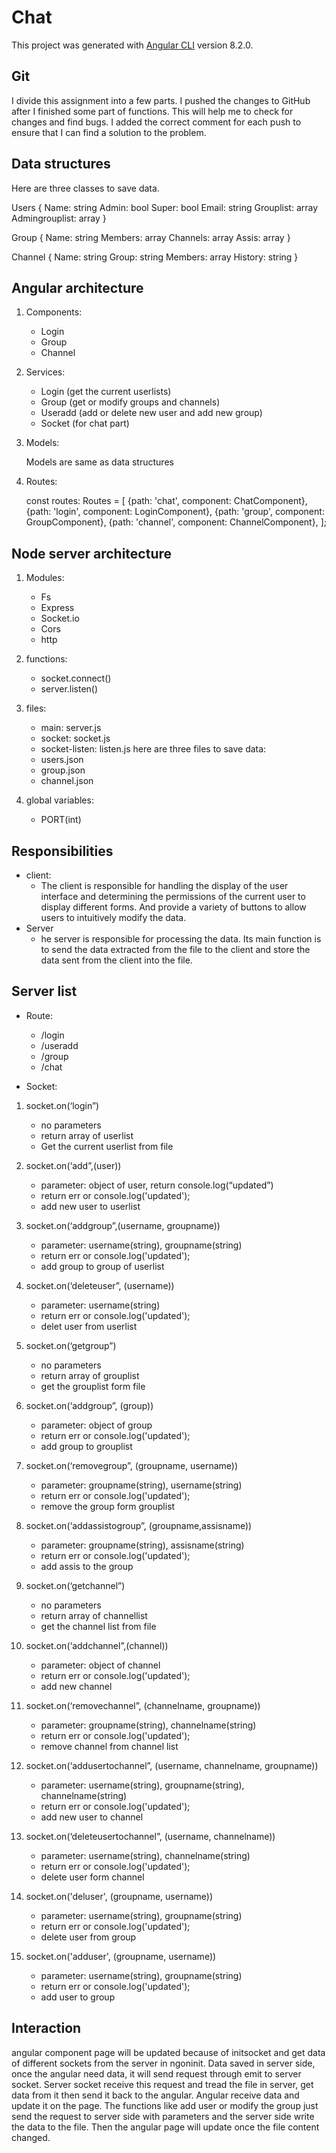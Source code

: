 # Chat

This project was generated with [Angular CLI](https://github.com/angular/angular-cli) version 8.2.0.

## Git

 I divide this assignment into a few parts. I pushed the changes to GitHub after I finished some part of functions. This will help me to check for changes and find bugs. I added the correct comment for each push to ensure that I can find a solution to the problem.

## Data structures

 Here are three classes to save data.

Users {
Name: string
Admin: bool
Super: bool
Email: string
Grouplist: array
Admingrouplist: array
}

Group {
Name: string
Members: array
Channels: array
Assis: array
}

Channel {
Name: string
Group: string
Members: array
History: string
}

## Angular architecture

1. Components:
    - Login
    - Group
    - Channel

2. Services:
    - Login (get the current userlists)
    - Group (get or modify groups and channels)
    - Useradd (add or delete new user and add new group)
    - Socket (for chat part)

3. Models:

    Models are same as data structures

4. Routes:

    const routes: Routes = [
        {path: 'chat', component: ChatComponent},
        {path: 'login', component: LoginComponent},
        {path: 'group', component: GroupComponent},
        {path: 'channel', component: ChannelComponent},
    ];

## Node server architecture

1. Modules:
    - Fs
    - Express
    - Socket.io
    - Cors
    - http

2. functions:
    - socket.connect()
    - server.listen()

3. files:
    - main: server.js
    - socket: socket.js
    - socket-listen: listen.js
    here are three files to save data:
    - users.json
    - group.json
    - channel.json

4. global variables:
    - PORT(int)

## Responsibilities
- client:
    - The client is responsible for handling the display of the user interface and determining the permissions of the current user to display different forms. And provide a variety of buttons to allow users to intuitively modify the data.
- Server
    - he server is responsible for processing the data. Its main function is to send the data extracted from the file to the client and store the data sent from the client into the file.

## Server list
- Route:
    - /login
    - /useradd
    - /group
    - /chat

- Socket:
1. socket.on(‘login”)
    - no parameters
    - return array of userlist
    - Get the current userlist from file

2. socket.on(‘add”,(user))
    - parameter: object of user, return console.log(“updated”)
    - return err or console.log('updated');
    - add new user to userlist

3. socket.on(‘addgroup”,(username, groupname))
    - parameter: username(string), groupname(string)
    - return err or console.log('updated');
    - add group to group of userlist

4. socket.on(‘deleteuser”, (username))
    - parameter: username(string)
    - return err or console.log('updated');
    - delet user from userlist

5. socket.on(‘getgroup”)
    - no parameters
    - return array of grouplist
    - get the grouplist form file

6. socket.on(‘addgroup”, (group))
    - parameter: object of group
    - return err or console.log('updated');
    - add group to grouplist

7. socket.on(‘removegroup”, (groupname, username))
    - parameter: groupname(string), username(string)
    - return err or console.log('updated');
    - remove the group form grouplist

8. socket.on(‘addassistogroup”, (groupname,assisname))
    - parameter: groupname(string), assisname(string)
    - return err or console.log('updated');
    - add assis to the group

9. socket.on(‘getchannel”)
    - no parameters
    - return array of channellist
    - get the channel list from file

10. socket.on(‘addchannel”,(channel))
    - parameter: object of channel
    - return err or console.log('updated');
    - add new channel

11. socket.on(‘removechannel”, (channelname, groupname))
    - parameter: groupname(string), channelname(string)
    - return err or console.log('updated');
    - remove channel from channel list

12. socket.on(‘addusertochannel”, (username, channelname, groupname))
    - parameter: username(string), groupname(string), channelname(string)
    - return err or console.log('updated');
    - add new user to channel

13. socket.on(‘deleteusertochannel”, (username, channelname))
    - parameter: username(string), channelname(string)
    - return err or console.log('updated');
    - delete user form channel

14. socket.on('deluser', (groupname, username))
    - parameter: username(string), groupname(string)
    - return err or console.log('updated');
    - delete user from group

15. socket.on('adduser', (groupname, username))
    - parameter: username(string), groupname(string)
    - return err or console.log('updated');
    - add user to group

## Interaction

angular component page will be updated because of initsocket and get data of different sockets from the server in ngoninit. Data saved in server side, once the angular need data, it will send request through emit to server socket. Server socket receive this request and tread the file in server, get data from it then send it back to the angular. Angular receive data and update it on the page. The functions like add user or modify the group just send the request to server side with parameters and the server side write the data to the file. Then the angular page will update once the file content changed.











